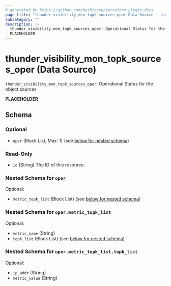 ```yaml
---
# generated by https://github.com/hashicorp/terraform-plugin-docs
page_title: "thunder_visibility_mon_topk_sources_oper Data Source - terraform-provider-thunder"
subcategory: ""
description: |-
  thunder_visibility_mon_topk_sources_oper: Operational Status for the object sources
  PLACEHOLDER
---
```


# thunder_visibility_mon_topk_sources_oper (Data Source)

`thunder_visibility_mon_topk_sources_oper`: Operational Status for the object sources

__PLACEHOLDER__



<!-- schema generated by tfplugindocs -->
## Schema

### Optional

- `oper` (Block List, Max: 1) (see [below for nested schema](#nestedblock--oper))

### Read-Only

- `id` (String) The ID of this resource.

<a id="nestedblock--oper"></a>
### Nested Schema for `oper`

Optional:

- `metric_topk_list` (Block List) (see [below for nested schema](#nestedblock--oper--metric_topk_list))

<a id="nestedblock--oper--metric_topk_list"></a>
### Nested Schema for `oper.metric_topk_list`

Optional:

- `metric_name` (String)
- `topk_list` (Block List) (see [below for nested schema](#nestedblock--oper--metric_topk_list--topk_list))

<a id="nestedblock--oper--metric_topk_list--topk_list"></a>
### Nested Schema for `oper.metric_topk_list.topk_list`

Optional:

- `ip_addr` (String)
- `metric_value` (String)


